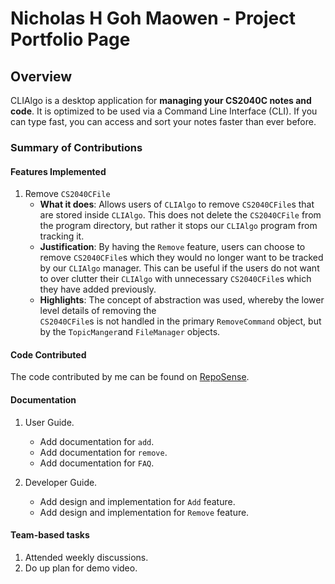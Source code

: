 # Nicholas H Goh Maowen - Project Portfolio Page

## Overview
CLIAlgo is a desktop application for **managing your CS2040C notes and code**. It is optimized to be used via a Command
Line Interface (CLI). If you can type fast, you can access and sort your notes faster than ever before.

### Summary of Contributions

#### Features Implemented

1. Remove `CS2040CFile`
    - **What it does**: Allows users of `CLIAlgo` to remove `CS2040CFile`s that are stored inside `CLIAlgo`. This does
      not delete the `CS2040CFile` from the program directory, but rather it stops our `CLIAlgo` program from tracking
      it.
    - **Justification**: By having the `Remove` feature, users can choose to remove `CS2040CFile`s which they would no
      longer want to be tracked by our `CLIAlgo` manager. This can be useful if the users do not want to over clutter 
      their `CLIAlgo` with unnecessary `CS2040CFile`s which they have added previously.
    - **Highlights**: The concept of abstraction was used, whereby the lower level details of removing the  
      `CS2040CFile`s is not handled in the primary `RemoveCommand` object, but by the `TopicManger`and `FileManager`
      objects.

#### Code Contributed
The code contributed by me can be found on [RepoSense](https://nus-cs2113-ay2223s2.github.io/tp-dashboard/?search=nicholas&sort=groupTitle&sortWithin=title&timeframe=commit&mergegroup=&groupSelect=groupByRepos&breakdown=true&checkedFileTypes=test-code~other~docs~functional-code&since=2023-02-17&tabOpen=true&tabType=authorship&tabAuthor=nicholas132000&tabRepo=AY2223S2-CS2113-T15-1%2Ftp%5Bmaster%5D&authorshipIsMergeGroup=false&authorshipFileTypes=test-code~other~docs~functional-code&authorshipIsBinaryFileTypeChecked=false&authorshipIsIgnoredFilesChecked=false).

#### Documentation
1. User Guide.
    - Add documentation for `add`.
    - Add documentation for `remove`.
    - Add documentation for `FAQ`.

2. Developer Guide.
    - Add design and implementation for `Add` feature.
    - Add design and implementation for `Remove`  feature.

#### Team-based tasks
1. Attended weekly discussions.
2. Do up plan for demo video.


